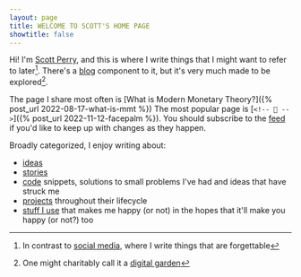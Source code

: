 ```yaml
---
layout: page
title: WELCOME TO SCOTT'S HOME PAGE
showtitle: false
---
```


Hi! I'm [Scott Perry](about), and this is where I write things that I might want to refer to later[^social]. There's a [blog](blog) component to it, but it's very much made to be explored[^garden].

The page I share most often is [What is Modern Monetary Theory?]({% post_url 2022-08-17-what-is-mmt %}) The most popular page is [`<!-- 🤦 -->`]({% post_url 2022-11-12-facepalm %}). You should subscribe to the [feed](/feed.xml) if you'd like to keep up with changes as they happen.

Broadly categorized, I enjoy writing about:

* [ideas](ideas)
* [stories](stories)
* [code](code) snippets, solutions to small problems I've had and ideas that have struck me
* [projects](projects) throughout their lifecycle
* [stuff I use](iusethis) that makes me happy (or not) in the hopes that it'll make you happy (or not?) too

[^social]: In contrast to [social media](/about/#fn:socials), where I write things that are forgettable
[^garden]: One might charitably call it a [digital garden](https://maggieappleton.com/garden-history)
